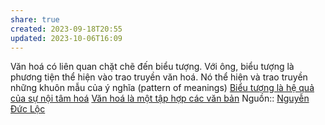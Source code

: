 ```yaml
---
share: true
created: 2023-09-18T20:55
updated: 2023-10-06T16:09
---
```

Văn hoá có liên quan chặt chẽ đến biểu tượng. Với ông, biểu tượng là phương tiện thể hiện vào trao truyền văn hoá. Nó thể hiện và trao truyền những khuôn mẫu của ý nghĩa (pattern of meanings) 
[Biểu tượng là hệ quả của sự nội tâm hoá](./Bi%E1%BB%83u%20t%C6%B0%E1%BB%A3ng%20l%C3%A0%20h%E1%BB%87%20qu%E1%BA%A3%20c%E1%BB%A7a%20s%E1%BB%B1%20n%E1%BB%99i%20t%C3%A2m%20ho%C3%A1.md)
[Văn hoá là một tập hợp các văn bản](../Di%E1%BB%85n%20gi%E1%BA%A3i/V%C4%83n%20ho%C3%A1%20l%C3%A0%20m%E1%BB%99t%20t%E1%BA%ADp%20h%E1%BB%A3p%20c%C3%A1c%20v%C4%83n%20b%E1%BA%A3n.md)
Nguồn:: [Nguyễn Đức Lộc](../../../%CE%9E%20Ngu%E1%BB%93n/Nguy%E1%BB%85n%20%C4%90%E1%BB%A9c%20L%E1%BB%99c.md)
